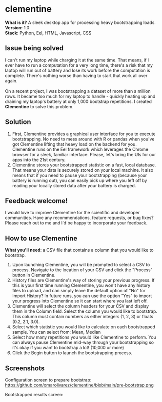 # clementine
**What is it?** A sleek desktop app for processing heavy bootstrapping loads.  
**Version:** 1.0  
**Stack:** Python, Eel, HTML, Javascript, CSS  

## Issue being solved
I can't run my laptop while charging it at the same time. That means, if I ever have to run a computation for a very long time, there's a risk that my laptop will run out of battery and lose its work before the computation is complete. There's nothing worse than having to start that work all over again.  
<br />
On a recent project, I was bootstrapping a dataset of more than a million rows. It became too much for my laptop to handle - quickly heating up and draining my laptop's battery at only 1,000 bootstrap repetitions. I created **Clementine** to solve this problem.  

## Solution
1. First, Clementine provides a graphical user interface for you to execute bootstrapping. No need to mess around with R or pandas when you've got Clementine lifting that heavy load on the backend for you. Clementine runs on the Eel framework which leverages the Chrome browser for a sleek, familiar interface. Please, let's bring the UIs for our apps into the 21st century.   
2. Clementine stores your bootstrapped statistic on a fast, local database. That means your data is securely stored on your local machine. It also means that if you need to pause your bootstrapping (because your battery is running out), you can easily pick up where you left off by reading your locally stored data after your battery is charged.

## Feedback welcome!
I would love to improve Clementine for the scientific and developer communities. Have any recommendations, feature requests, or bug fixes? Please reach out to me and I'd be happy to incorporate your feedback.

## How to use Clementine  
**What you'll need:** a CSV file that contains a column that you would like to bootstrap.
1. Upon launching Clementine, you will be prompted to select a CSV to process. Navigate to the location of your CSV and click the "Process" button in Clementine.
2. History files are Clementine's way of storing your previous progress. If this is your first time running Clementine, you won't have any history files to upload, and can simply leave the default option of "No" for Import History? In future runs, you can use the option "Yes" to import your progress into Clementine so it can start where you last left off.
3. Clementine will select the column headers for your CSV and display them in the Column field. Select the column you would like to bootstrap. This column must contain numbers as either integers (1, 2, 3) or floats (0.2, 2.1, 3.0).
4. Select which statistic you would like to calculate on each bootstrapped sample. You can select from: Mean, Median  
5. Select how many repetitions you would like Clementine to perform. You can always pause Clementine mid-way through your bootstrapping so it's okay if you want to bootstrap a lot! (10,000 or more)
6. Click the Begin button to launch the bootstrapping process. 

## Screenshots
Configuration screen to prepare bootstrap:
https://github.com/omarolivarez/clementine/blob/main/pre-bootstrap.png
  
 Bootstrapped results screen:
 
